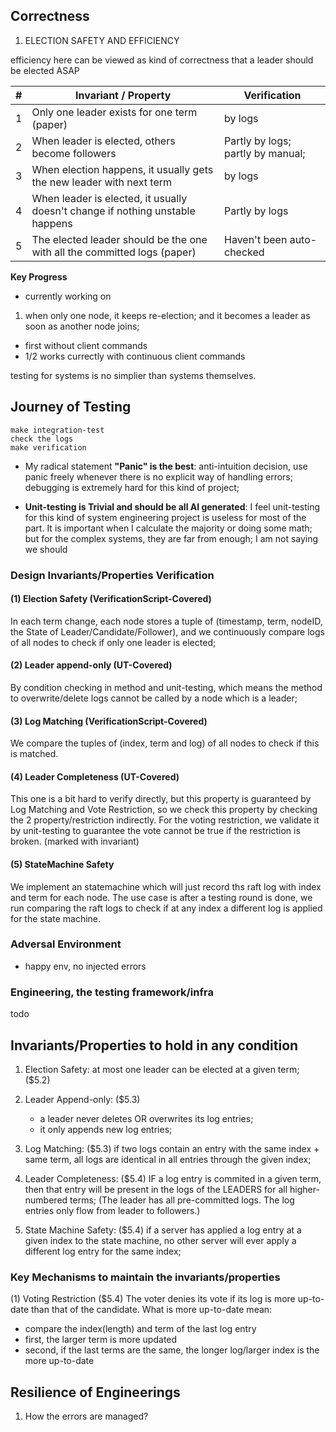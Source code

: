 
## Correctness

1. ELECTION SAFETY AND EFFICIENCY

efficiency here can be viewed as kind of correctness that a leader should be elected ASAP

| #   | Invariant / Property                                                          | Verification                      |
| --- | ----------------------------------------------------------------------------- | --------------------------------- |
| 1   | Only one leader exists for one term (paper)                                   | by logs                           |
| 2   | When leader is elected, others become followers                               | Partly by logs; partly by manual; |
| 3   | When election happens, it usually gets the new leader with next term          | by logs                           |
| 4   | When leader is elected, it usually doesn't change if nothing unstable happens | Partly by logs                    |
| 5   | The elected leader should be the one with all the committed logs (paper)      | Haven't been auto-checked         |


**Key Progress**



- currently working on
1. when only one node, it keeps re-election; and it becomes a leader as soon as another node joins;

- first without client commands
- 1/2 works currectly with continuous client commands 

testing for systems is no simplier than systems themselves.

## Journey of Testing
```
make integration-test
check the logs
make verification
```

- My radical statement **"Panic" is the best**: anti-intuition decision, use panic freely whenever there is no explicit way of handling errors; debugging is extremely hard for this kind of project;

- **Unit-testing is Trivial and should be all AI generated**: 
I feel unit-testing for this kind of system engineering project is useless for most of the part. It is important when I calculate the majority or doing some math; but for the complex systems, they are far from enough; I am not saying we should 



### Design Invariants/Properties Verification

#### (1) Election Safety (VerificationScript-Covered)
In each term change, each node stores a tuple of (timestamp, term, nodeID, the State of Leader/Candidate/Follower),
and we continuously compare logs of all nodes to check if only one leader is elected;

#### (2) Leader append-only (UT-Covered)
By condition checking in method and unit-testing, which means the method to overwrite/delete logs cannot be called
by a node which is a leader;

#### (3) Log Matching (VerificationScript-Covered)
We compare the tuples of (index, term and log) of all nodes to check if this is matched.

#### (4) Leader Completeness (UT-Covered)
This one is a bit hard to verify directly, but this property is guaranteed by Log Matching and Vote Restriction,
so we check this property by checking the 2 property/restriction indirectly.
For the voting restriction, we validate it by unit-testing to guarantee the vote cannot be true if the restriction is broken.
(marked with invariant)

#### (5) StateMachine Safety
We implement an statemachine which will just record ths raft log with index and term for each node.
The use case is after a testing round is done, we run comparing
the raft logs to check if at any index a different log is applied for the state machine.

### Adversal Environment
- happy env, no injected errors

### Engineering, the testing framework/infra
todo

## Invariants/Properties to hold in any condition

1. Election Safety:
at most one leader can be elected at a given term; ($5.2)

2. Leader Append-only: ($5.3)
    - a leader never deletes OR overwrites its log entries;
    - it only appends new log entries;

3. Log Matching: ($5.3)
if two logs contain an entry with the same index + same term, 
all logs are identical in all entries through the given index;

4. Leader Completeness: ($5.4)
IF a log entry is commited in a given term,
then that entry will be present in the logs of the LEADERS for all higher-numbered terms;
(The leader has all pre-committed logs. The log entries only flow from leader to followers.)

5. State Machine Safety: ($5.4)
if a server has applied a log entry at a given index to the state machine, 
no other server will ever apply a different log entry for the same index; 

### Key Mechanisms to maintain the invariants/properties

(1) Voting Restriction ($5.4)
The voter denies its vote if its log is more up-to-date than that of the candidate.
What is more up-to-date mean:
- compare the index(length) and term of the last log entry
- first, the larger term is more updated
- second, if the last terms are the same, the longer log/larger index is the more up-to-date

## Resilience of Engineerings 

1) How the errors are managed?